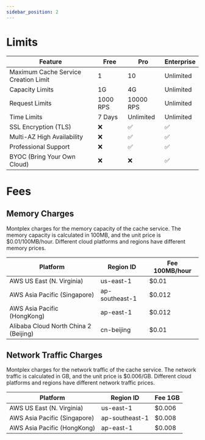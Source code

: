 ```yaml
---
sidebar_position: 2
---
```


# Limits

| Feature                              | Free     | Pro       | Enterprise |
|--------------------------------------|----------|-----------|------------|
| Maximum Cache Service Creation Limit | 1        | 10        | Unlimited  |
| Capacity Limits                      | 1G       | 4G        | Unlimited  |
| Request Limits                       | 1000 RPS | 10000 RPS | Unlimited  |
| Time Limits                          | 7 Days   | Unlimited | Unlimited  |
| SSL Encryption (TLS)                 | ❌        | ✅         | ✅          |
| Multi-AZ High Availability           | ❌        | ✅         | ✅          |
| Professional Support                 | ❌        | ✅         | ✅          |
| BYOC (Bring Your Own Cloud)          | ❌        | ❌         | ✅          |

# Fees

## Memory Charges

Montplex charges for the memory capacity of the cache service. The memory capacity is calculated in 100MB, and the unit
price is $0.01/100MB/hour. Different cloud platforms and regions have different memory prices.

| Platform                              | Region ID      | Fee 100MB/hour |
|---------------------------------------|----------------|----------------|
| AWS US East (N. Virginia)             | us-east-1      | $0.01          |
| AWS Asia Pacific (Singapore)          | ap-southeast-1 | $0.012         |
| AWS Asia Pacific (HongKong)           | ap-east-1      | $0.012         |
| Alibaba Cloud North China 2 (Beijing) | cn-beijing     | $0.01          |

## Network Traffic Charges

Montplex charges for the network traffic of the cache service. The network traffic is calculated in GB, and the unit
price is $0.006/GB. Different cloud platforms and regions have different network traffic prices.

| Platform                              | Region ID      | Fee 1GB |
|---------------------------------------|----------------|---------|
| AWS US East (N. Virginia)             | us-east-1      | $0.006  |
| AWS Asia Pacific (Singapore)          | ap-southeast-1 | $0.008  |
| AWS Asia Pacific (HongKong)           | ap-east-1      | $0.008  |